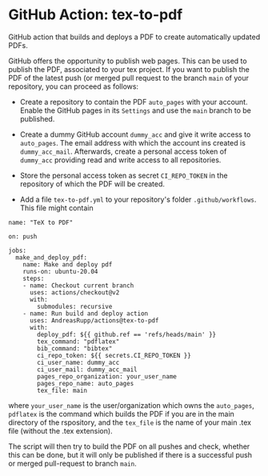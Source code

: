 # GitHub Action: tex-to-pdf

GitHub action that builds and deploys a PDF to create automatically updated PDFs.

GitHub offers the opportunity to publish web pages. This can be used to publish the PDF, associated
to your tex project. If you want to publish the PDF of the latest push (or merged pull request to
the branch `main` of your repository, you can proceed as follows:

- Create a repository to contain the PDF `auto_pages` with your account. Enable the GitHub
  pages in its `Settings` and use the `main` branch to be published.

- Create a dummy GitHub account `dummy_acc` and give it write access to `auto_pages`. The email
  address with which the account ins created is `dummy_acc_mail`. Afterwards, create a personal
  access token of `dummy_acc` providing read and write access to all repositories.

- Store the personal access token as secret `CI_REPO_TOKEN` in the repository of which the PDF will
  be created.

- Add a file `tex-to-pdf.yml` to your repository's folder `.github/workflows`. This file might
  contain

```
name: "TeX to PDF"

on: push

jobs:
  make_and_deploy_pdf:
    name: Make and deploy pdf
    runs-on: ubuntu-20.04
    steps:
    - name: Checkout current branch
      uses: actions/checkout@v2
      with:
        submodules: recursive
    - name: Run build and deploy action
      uses: AndreasRupp/actions@tex-to-pdf
      with:
        deploy_pdf: ${{ github.ref == 'refs/heads/main' }}
        tex_command: "pdflatex"
        bib_command: "bibtex"
        ci_repo_token: ${{ secrets.CI_REPO_TOKEN }}
        ci_user_name: dummy_acc
        ci_user_mail: dummy_acc_mail
        pages_repo_organization: your_user_name
        pages_repo_name: auto_pages
        tex_file: main
```

where `your_user_name` is the user/organization which owns the `auto_pages`, `pdflatex` is the
command which builds the PDF if you are in the main directory of the rspository, and the 
`tex_file` is the name of your main .tex file (without the .tex extension).

The script will then try to build the PDF on all pushes and check, whether this can be done, but
it will only be published if there is a successful push or merged pull-request to branch `main`.
